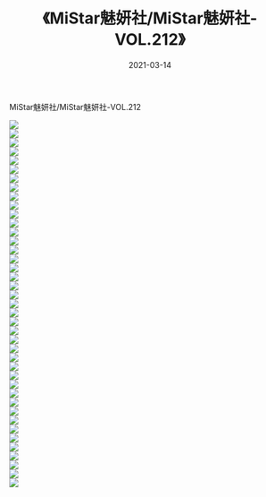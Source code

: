 ﻿---
layout: post
title:  《MiStar魅妍社/MiStar魅妍社-VOL.212》
date:   2021-03-14
img: http://pic.660000.xyz/1:/网络美图/2021/MiStar魅妍社/MiStar魅妍社-VOL.212/000.jpg
categories: [美女, 清纯, 唯美]
---

MiStar魅妍社/MiStar魅妍社-VOL.212

 ![](http://pic.660000.xyz/1:/网络美图/2021/MiStar魅妍社/MiStar魅妍社-VOL.212/001.jpg) <br>![](http://pic.660000.xyz/1:/网络美图/2021/MiStar魅妍社/MiStar魅妍社-VOL.212/002.jpg) <br>![](http://pic.660000.xyz/1:/网络美图/2021/MiStar魅妍社/MiStar魅妍社-VOL.212/003.jpg) <br>![](http://pic.660000.xyz/1:/网络美图/2021/MiStar魅妍社/MiStar魅妍社-VOL.212/004.jpg) <br>![](http://pic.660000.xyz/1:/网络美图/2021/MiStar魅妍社/MiStar魅妍社-VOL.212/005.jpg) <br>![](http://pic.660000.xyz/1:/网络美图/2021/MiStar魅妍社/MiStar魅妍社-VOL.212/006.jpg) <br>![](http://pic.660000.xyz/1:/网络美图/2021/MiStar魅妍社/MiStar魅妍社-VOL.212/007.jpg) <br>![](http://pic.660000.xyz/1:/网络美图/2021/MiStar魅妍社/MiStar魅妍社-VOL.212/008.jpg) <br>![](http://pic.660000.xyz/1:/网络美图/2021/MiStar魅妍社/MiStar魅妍社-VOL.212/009.jpg) <br>![](http://pic.660000.xyz/1:/网络美图/2021/MiStar魅妍社/MiStar魅妍社-VOL.212/010.jpg) <br>![](http://pic.660000.xyz/1:/网络美图/2021/MiStar魅妍社/MiStar魅妍社-VOL.212/011.jpg) <br>![](http://pic.660000.xyz/1:/网络美图/2021/MiStar魅妍社/MiStar魅妍社-VOL.212/012.jpg) <br>![](http://pic.660000.xyz/1:/网络美图/2021/MiStar魅妍社/MiStar魅妍社-VOL.212/013.jpg) <br>![](http://pic.660000.xyz/1:/网络美图/2021/MiStar魅妍社/MiStar魅妍社-VOL.212/014.jpg) <br>![](http://pic.660000.xyz/1:/网络美图/2021/MiStar魅妍社/MiStar魅妍社-VOL.212/015.jpg) <br>![](http://pic.660000.xyz/1:/网络美图/2021/MiStar魅妍社/MiStar魅妍社-VOL.212/016.jpg) <br>![](http://pic.660000.xyz/1:/网络美图/2021/MiStar魅妍社/MiStar魅妍社-VOL.212/017.jpg) <br>![](http://pic.660000.xyz/1:/网络美图/2021/MiStar魅妍社/MiStar魅妍社-VOL.212/018.jpg) <br>![](http://pic.660000.xyz/1:/网络美图/2021/MiStar魅妍社/MiStar魅妍社-VOL.212/019.jpg) <br>![](http://pic.660000.xyz/1:/网络美图/2021/MiStar魅妍社/MiStar魅妍社-VOL.212/020.jpg) <br>![](http://pic.660000.xyz/1:/网络美图/2021/MiStar魅妍社/MiStar魅妍社-VOL.212/021.jpg) <br>![](http://pic.660000.xyz/1:/网络美图/2021/MiStar魅妍社/MiStar魅妍社-VOL.212/022.jpg) <br>![](http://pic.660000.xyz/1:/网络美图/2021/MiStar魅妍社/MiStar魅妍社-VOL.212/023.jpg) <br>![](http://pic.660000.xyz/1:/网络美图/2021/MiStar魅妍社/MiStar魅妍社-VOL.212/024.jpg) <br>![](http://pic.660000.xyz/1:/网络美图/2021/MiStar魅妍社/MiStar魅妍社-VOL.212/025.jpg) <br>![](http://pic.660000.xyz/1:/网络美图/2021/MiStar魅妍社/MiStar魅妍社-VOL.212/026.jpg) <br>![](http://pic.660000.xyz/1:/网络美图/2021/MiStar魅妍社/MiStar魅妍社-VOL.212/027.jpg) <br>![](http://pic.660000.xyz/1:/网络美图/2021/MiStar魅妍社/MiStar魅妍社-VOL.212/028.jpg) <br>![](http://pic.660000.xyz/1:/网络美图/2021/MiStar魅妍社/MiStar魅妍社-VOL.212/029.jpg) <br>![](http://pic.660000.xyz/1:/网络美图/2021/MiStar魅妍社/MiStar魅妍社-VOL.212/030.jpg) <br>![](http://pic.660000.xyz/1:/网络美图/2021/MiStar魅妍社/MiStar魅妍社-VOL.212/031.jpg) <br>![](http://pic.660000.xyz/1:/网络美图/2021/MiStar魅妍社/MiStar魅妍社-VOL.212/032.jpg) <br>![](http://pic.660000.xyz/1:/网络美图/2021/MiStar魅妍社/MiStar魅妍社-VOL.212/033.jpg) <br>![](http://pic.660000.xyz/1:/网络美图/2021/MiStar魅妍社/MiStar魅妍社-VOL.212/034.jpg) <br>![](http://pic.660000.xyz/1:/网络美图/2021/MiStar魅妍社/MiStar魅妍社-VOL.212/035.jpg) <br>![](http://pic.660000.xyz/1:/网络美图/2021/MiStar魅妍社/MiStar魅妍社-VOL.212/036.jpg) <br>![](http://pic.660000.xyz/1:/网络美图/2021/MiStar魅妍社/MiStar魅妍社-VOL.212/037.jpg) <br>![](http://pic.660000.xyz/1:/网络美图/2021/MiStar魅妍社/MiStar魅妍社-VOL.212/038.jpg) <br>![](http://pic.660000.xyz/1:/网络美图/2021/MiStar魅妍社/MiStar魅妍社-VOL.212/039.jpg) <br>![](http://pic.660000.xyz/1:/网络美图/2021/MiStar魅妍社/MiStar魅妍社-VOL.212/040.jpg) <br>![](http://pic.660000.xyz/1:/网络美图/2021/MiStar魅妍社/MiStar魅妍社-VOL.212/041.jpg) <br>